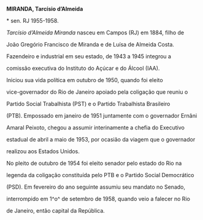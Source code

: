 **MIRANDA, Tarcísio d’Almeida**



\* sen. RJ 1955-1958.



*Tarcísio d’Almeida Miranda* nasceu em Campos (RJ) em 1884, filho de

João Gregório Francisco de Miranda e de Luísa de Almeida Costa.



Fazendeiro e industrial em seu estado, de 1943 a 1945 integrou a

comissão executiva do Instituto do Açúcar e do Álcool (IAA).



Iniciou sua vida política em outubro de 1950, quando foi eleito

vice-governador do Rio de Janeiro apoiado pela coligação que reuniu o

Partido Social Trabalhista (PST) e o Partido Trabalhista Brasileiro

(PTB). Empossado em janeiro de 1951 juntamente com o governador Ernâni

Amaral Peixoto, chegou a assumir interinamente a chefia do Executivo

estadual de abril a maio de 1953, por ocasião da viagem que o governador

realizou aos Estados Unidos.



No pleito de outubro de 1954 foi eleito senador pelo estado do Rio na

legenda da coligação constituída pelo PTB e o Partido Social Democrático

(PSD). Em fevereiro do ano seguinte assumiu seu mandato no Senado,

interrompido em 1^o^ de setembro de 1958, quando veio a falecer no Rio

de Janeiro, então capital da República.



